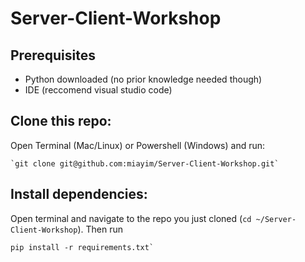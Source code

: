 # Server-Client-Workshop
## Prerequisites 
- Python downloaded (no prior knowledge needed though)
- IDE (reccomend visual studio code)

## Clone this repo:
Open Terminal (Mac/Linux) or Powershell (Windows) and run:
```
`git clone git@github.com:miayim/Server-Client-Workshop.git`
```

## Install dependencies:
Open terminal and navigate to the repo you just cloned (`cd ~/Server-Client-Workshop`).
Then run 
```
pip install -r requirements.txt`
``` 
